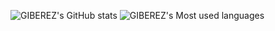 
![GIBEREZ's GitHub stats](https://github-readme-stats-gules-omega.vercel.app/api?username=GIBEREZ&show_icons=true&theme=jolly&count_private=true&show_icons=true&locale=cn)
![GIBEREZ's Most used languages](https://github-readme-stats.vercel.app/api/top-langs/?username=GIBEREZ&layout=compact&hide_border=true&langs_count=10&theme=jolly&locale=cn)
